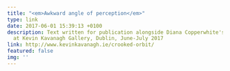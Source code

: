 ```yaml
---
title: "<em>Awkward angle of perception</em>"
type: link
date: 2017-06-01 15:39:13 +0100
description: Text written for publication alongside Diana Copperwhite's 'Crooked Orbit,'
  at Kevin Kavanagh Gallery, Dublin, June-July 2017
link: http://www.kevinkavanagh.ie/crooked-orbit/
featured: false
img: ''
---
```

